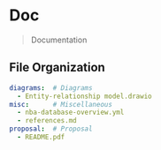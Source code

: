 # Doc

> Documentation

## File Organization

```yaml
diagrams:  # Diagrams
  - Entity-relationship model.drawio
misc:      # Miscellaneous
  - nba-database-overview.yml
  - references.md
proposal:  # Proposal
  - README.pdf
```
